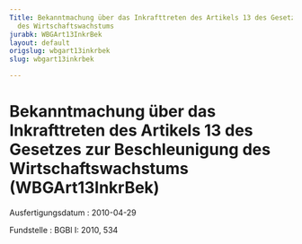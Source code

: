 ```yaml
---
Title: Bekanntmachung über das Inkrafttreten des Artikels 13 des Gesetzes zur Beschleunigung
  des Wirtschaftswachstums
jurabk: WBGArt13InkrBek
layout: default
origslug: wbgart13inkrbek
slug: wbgart13inkrbek

---
```


# Bekanntmachung über das Inkrafttreten des Artikels 13 des Gesetzes zur Beschleunigung des Wirtschaftswachstums (WBGArt13InkrBek)

Ausfertigungsdatum
:   2010-04-29

Fundstelle
:   BGBl I: 2010, 534

